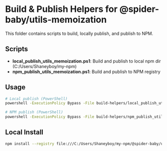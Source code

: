# Build & Publish Helpers for @spider-baby/utils-memoization

This folder contains scripts to build, locally publish, and publish to NPM.

## Scripts

- **local_publish_utils_memoization.ps1**: Build and publish to local npm dir (C:/Users/Shaneyboy/my-npm)
- **npm_publish_utils_memoization.ps1**: Build and publish to NPM registry

## Usage

```sh
# Local publish (PowerShell)
powershell -ExecutionPolicy Bypass -File build-helpers/local_publish_utils_memoization.ps1

# NPM publish (PowerShell)
powershell -ExecutionPolicy Bypass -File build-helpers/npm_publish_utils_memoization.ps1
```

## Local Install

```sh
npm install --registry file:///C:/Users/Shaneyboy/my-npm/@spider-baby/utils-memoization
```

